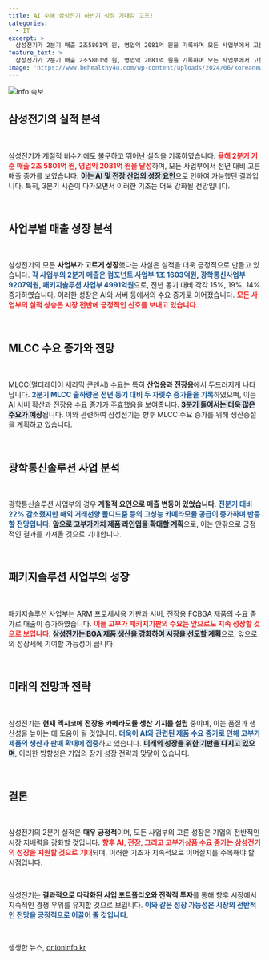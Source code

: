 ```yaml
---
title: AI 수혜 삼성전기 하반기 성장 기대감 고조!
categories:
  - IT
excerpt: >
  삼성전기가 2분기 매출 2조5801억 원, 영업익 2081억 원을 기록하며 모든 사업부에서 고른 성장을 이루었다. AI 및 전장 산업의 호조로 하반기 전망도 밝다. 전기차 및 산업용 MLCC의 수요 증가가 확인되며, 향후 더 큰 성장세가 기대된다.
feature_text: >
  삼성전기가 2분기 매출 2조5801억 원, 영업익 2081억 원을 기록하며 모든 사업부에서 고른 성장을 이루었다. AI 및 전장 산업의 호조로 하반기 전망도 밝다. 전기차 및 산업용 MLCC의 수요 증가가 확인되며, 향후 더 큰 성장세가 기대된다.
image: 'https://www.behealthy4u.com/wp-content/uploads/2024/06/koreanews.jpg'
---
```


<p><img src="https://www.behealthy4u.com/wp-content/uploads/2024/06/koreanews.jpg" alt="info 속보" /></p>

<h2 data-ke-size="size26">삼성전기의 실적 분석</h2>

<p data-ke-size="size16">&nbsp;</p>

<p>삼성전기가 계절적 비수기에도 불구하고 뛰어난 실적을 기록하였습니다. <b><span style="color: #ee2323;">올해 2분기 기준 매출 2조 5801억 원, 영업익 2081억 원을 달성</span></b>하며, 모든 사업부에서 전년 대비 고른 매출 증가를 보였습니다. <b><span style="background-color: #21538527;">이는 AI 및 전장 산업의 성장 요인</span></b>으로 인하여 가능했던 결과입니다. 특히, 3분기 시즌이 다가오면서 이러한 기조는 더욱 강화될 전망입니다. </p>

<p data-ke-size="size16">&nbsp;</p>

<h2 data-ke-size="size26">사업부별 매출 성장 분석</h2>

<p data-ke-size="size16">&nbsp;</p>

<p>삼성전기의 모든 <b>사업부가 고르게 성장</b>했다는 사실은 실적을 더욱 긍정적으로 만들고 있습니다. <b><span style="color: #1a5490;">각 사업부의 2분기 매출은 컴포넌트 사업부 1조 1603억원, 광학통신사업부 9207억원, 패키지솔루션 사업부 4991억원</span></b>으로, 전년 동기 대비 각각 15%, 19%, 14% 증가하였습니다. 이러한 성장은 AI와 서버 등에서의 수요 증가로 이어졌습니다. <b><span style="color: #ee2323;">모든 사업부의 실적 상승은 시장 전반에 긍정적인 신호를 보내고 있습니다.</span></b></p>

<p data-ke-size="size16">&nbsp;</p>

<h2 data-ke-size="size26">MLCC 수요 증가와 전망</h2>

<p data-ke-size="size16">&nbsp;</p>

<p>MLCC(멀티레이어 세라믹 콘덴서) 수요는 특히 <b>산업용과 전장용</b>에서 두드러지게 나타납니다. <b><span style="color: #1a5490;">2분기 MLCC 출하량은 전년 동기 대비 두 자릿수 증가율을 기록</span></b>하였으며, 이는 AI 서버 확산과 전장용 수요 증가가 주효했음을 보여줍니다. <b><span style="background-color: #21538527;">3분기 들어서는 더욱 많은 수요가 예상</span></b>됩니다. 이와 관련하여 삼성전기는 향후 MLCC 수요 증가를 위해 생산증설을 계획하고 있습니다.</p>

<p data-ke-size="size16">&nbsp;</p>

<h2 data-ke-size="size26">광학통신솔루션 사업 분석</h2>

<p data-ke-size="size16">&nbsp;</p>

<p>광학통신솔루션 사업부의 경우 <b>계절적 요인으로 매출 변동이 있었습니다</b>. <b><span style="color: #1a5490;">전분기 대비 22% 감소했지만 해외 거래선향 폴디드줌 등의 고성능 카메라모듈 공급이 증가하며 반등할 전망입니다</span></b>. <b><span style="background-color: #21538527;">앞으로 고부가가치 제품 라인업을 확대할 계획</span></b>으로, 이는 안팎으로 긍정적인 결과를 가져올 것으로 기대합니다.</p>

<p data-ke-size="size16">&nbsp;</p>

<h2 data-ke-size="size26">패키지솔루션 사업부의 성장</h2>

<p data-ke-size="size16">&nbsp;</p>

<p>패키지솔루션 사업부는 ARM 프로세서용 기판과 서버, 전장용 FCBGA 제품의 수요 증가로 매출이 증가하였습니다. <b><span style="color: #ee2323;">이들 고부가 패키지기판의 수요는 앞으로도 지속 성장할 것으로 보입니다</span></b>. <b><span style="background-color: #21538527;">삼성전기는 BGA 제품 생산을 강화하여 시장을 선도할 계획</span></b>으로, 앞으로의 성장세에 기여할 가능성이 큽니다.</p>

<p data-ke-size="size16">&nbsp;</p>

<h2 data-ke-size="size26">미래의 전망과 전략</h2>

<p data-ke-size="size16">&nbsp;</p>

<p>삼성전기는 <b>현재 멕시코에 전장용 카메라모듈 생산 기지를 설립</b> 중이며, 이는 품질과 생산성을 높이는 데 도움이 될 것입니다. <b><span style="color: #1a5490;">더욱이 AI와 관련된 제품 수요 증가로 인해 고부가 제품의 생산과 판매 확대에 집중</span></b>하고 있습니다. <b><span style="background-color: #21538527;">미래의 성장을 위한 기반을 다지고 있으며</span></b>, 이러한 방향성은 기업의 장기 성장 전략과 맞닿아 있습니다. </p>

<p data-ke-size="size16">&nbsp;</p>

<h2 data-ke-size="size26">결론</h2>

<p data-ke-size="size16">&nbsp;</p>

<p>삼성전기의 2분기 실적은 <b>매우 긍정적</b>이며, 모든 사업부의 고른 성장은 기업의 전반적인 시장 지배력을 강화할 것입니다. <b><span style="color: #ee2323;">향후 AI, 전장, 그리고 고부가상품 수요 증가는 삼성전기의 성장을 지원할 것으로 기대</span></b>되며, 이러한 기조가 지속적으로 이어질지를 주목해야 할 시점입니다.</p>

<p data-ke-size="size16">&nbsp;</p>

<p>삼성전기는 <b>결과적으로 다각화된 사업 포트폴리오와 전략적 투자</b>를 통해 향후 시장에서 지속적인 경쟁 우위를 유지할 것으로 보입니다. <b><span style="color: #1a5490;">이와 같은 성장 가능성은 시장의 전반적인 전망을 긍정적으로 이끌어 줄 것입니다</span></b>. </p>

<p data-ke-size="size16">&nbsp;</p>
생생한 뉴스, <a href="https://onioninfo.kr" rel="dofollow">onioninfo.kr</a>


